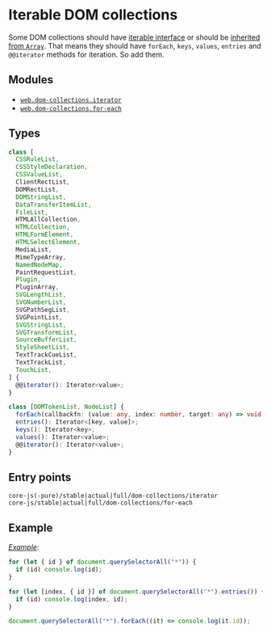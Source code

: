 # Iterable DOM collections

Some DOM collections should have [iterable interface](https://heycam.github.io/webidl/#idl-iterable) or should be [inherited from `Array`](https://heycam.github.io/webidl/#LegacyArrayClass). That means they should have `forEach`, `keys`, `values`, `entries` and `@@iterator` methods for iteration. So add them.

## Modules

- [`web.dom-collections.iterator`](/packages/core-js/modules/web.dom-collections.iterator.js)
- [`web.dom-collections.for-each`](/packages/core-js/modules/web.dom-collections.for-each.js)

## Types

```ts
class [
  CSSRuleList,
  CSSStyleDeclaration,
  CSSValueList,
  ClientRectList,
  DOMRectList,
  DOMStringList,
  DataTransferItemList,
  FileList,
  HTMLAllCollection,
  HTMLCollection,
  HTMLFormElement,
  HTMLSelectElement,
  MediaList,
  MimeTypeArray,
  NamedNodeMap,
  PaintRequestList,
  Plugin,
  PluginArray,
  SVGLengthList,
  SVGNumberList,
  SVGPathSegList,
  SVGPointList,
  SVGStringList,
  SVGTransformList,
  SourceBufferList,
  StyleSheetList,
  TextTrackCueList,
  TextTrackList,
  TouchList,
] {
  @@iterator(): Iterator<value>;
}

class [DOMTokenList, NodeList] {
  forEach(callbackfn: (value: any, index: number, target: any) => void, thisArg: any): void;
  entries(): Iterator<[key, value]>;
  keys(): Iterator<key>;
  values(): Iterator<value>;
  @@iterator(): Iterator<value>;
}
```

## Entry points

```
core-js(-pure)/stable|actual|full/dom-collections/iterator
core-js/stable|actual|full/dom-collections/for-each
```

## Example

[_Example_](https://goo.gl/lfXVFl):

```js
for (let { id } of document.querySelectorAll("*")) {
  if (id) console.log(id);
}

for (let [index, { id }] of document.querySelectorAll("*").entries()) {
  if (id) console.log(index, id);
}

document.querySelectorAll("*").forEach((it) => console.log(it.id));
```
